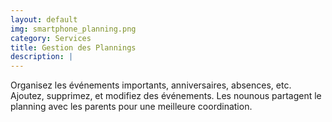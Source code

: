 ```yaml
---
layout: default
img: smartphone_planning.png
category: Services
title: Gestion des Plannings
description: |
---
```

  Organisez les événements importants, anniversaires, absences, etc. Ajoutez, supprimez, et modifiez des événements. Les nounous partagent le planning avec les parents pour une meilleure coordination.
